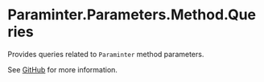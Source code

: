 # Paraminter.Parameters.Method.Queries

Provides queries related to `Paraminter` method parameters.

See [GitHub](https://github.com/Paraminter/Paraminter.Parameters.Method) for more information.